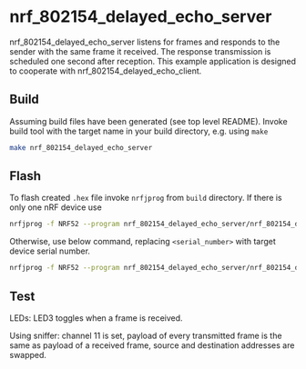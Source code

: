 # nrf_802154_delayed_echo_server

nrf_802154_delayed_echo_server listens for frames and responds to the sender with the same frame it
received. The response transmission is scheduled one second after reception.
This example application is designed to cooperate with nrf_802154_delayed_echo_client.

## Build

Assuming build files have been generated (see top level README).
Invoke build tool with the target name in your build directory, e.g. using `make`
 
 ```bash
make nrf_802154_delayed_echo_server
 ```

## Flash

To flash created `.hex` file invoke `nrfjprog` from `build` directory.
If there is only one nRF device use

```bash
nrfjprog -f NRF52 --program nrf_802154_delayed_echo_server/nrf_802154_delayed_echo_server.hex --chiperase --reset
```

Otherwise, use below command, replacing `<serial_number>` with target device serial number.

```bash
nrfjprog -f NRF52 --program nrf_802154_delayed_echo_server/nrf_802154_delayed_echo_server.hex --chiperase --reset --snr <serial_number>
```

## Test

LEDs: LED3 toggles when a frame is received.

Using sniffer: channel 11 is set, payload of every transmitted frame is the same as payload
of a received frame, source and destination addresses are swapped.
